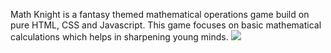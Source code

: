 Math Knight is a fantasy themed mathematical operations game build on pure HTML, CSS and Javascript. This game focuses on basic mathematical calculations which helps in sharpening young minds.
<img src="assets/images/ss1">
